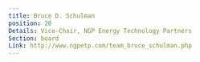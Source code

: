 ```yaml
---
title: Bruce D. Schulman
position: 20
Details: Vice-Chair, NGP Energy Technology Partners
Section: board
Link: http://www.ngpetp.com/team_bruce_schulman.php
---
```


